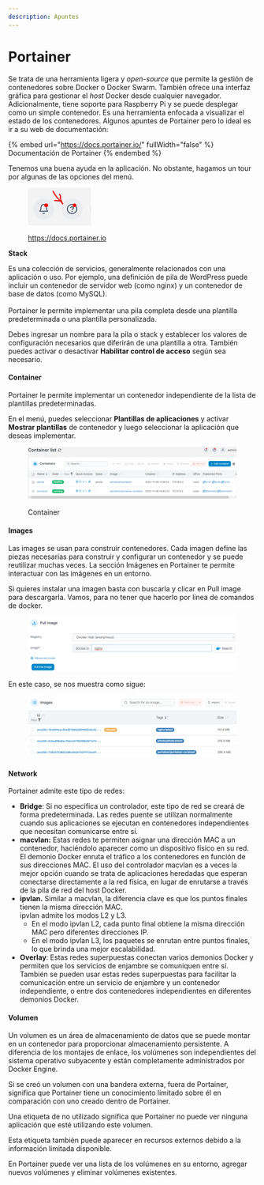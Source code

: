 ```yaml
---
description: Apuntes
---
```


# Portainer

Se trata de una herramienta ligera y _open-source_ que permite la gestión de contenedores sobre Docker o Docker Swarm. También ofrece una interfaz gráfica para gestionar el _host_ Docker desde cualquier navegador. Adicionalmente, tiene soporte para Raspberry Pi y se puede desplegar como un simple contenedor. Es una herramienta enfocada a visualizar el estado de los contenedores. Algunos apuntes de Portainer pero lo ideal es ir a su web de documentación:

{% embed url="https://docs.portainer.io/" fullWidth="false" %}
Documentación de Portainer
{% endembed %}

&#x20;Tenemos una buena ayuda en la aplicación. No obstante, hagamos un tour por algunas de las opciones del menú.

<figure><img src="../../../.gitbook/assets/image (216).png" alt=""><figcaption><p><a href="https://docs.portainer.io/user/docker/networks">https://docs.portainer.io</a></p></figcaption></figure>

**Stack**

Es una colección de servicios, generalmente relacionados con una aplicación o uso. Por ejemplo, una definición de pila de WordPress puede incluir un contenedor de servidor web (como nginx) y un contenedor de base de datos (como MySQL).\
\
Portainer le permite implementar una pila completa desde una plantilla predeterminada o una plantilla personalizada.

Debes ingresar un nombre para la pila o stack y establecer los valores de configuración necesarios que diferirán de una plantilla a otra. También puedes activar o desactivar **Habilitar control de acceso** según sea necesario.

#### Container

Portainer le permite implementar un contenedor independiente de la lista de plantillas predeterminadas.&#x20;

En el menú, puedes seleccionar **Plantillas de aplicaciones** y activar **Mostrar plantillas** de contenedor y luego seleccionar la aplicación que deseas implementar.

<figure><img src="../../../.gitbook/assets/image (220).png" alt=""><figcaption><p>Container</p></figcaption></figure>

#### Images

Las images  se usan para construir contenedores. Cada imagen define las piezas necesarias para construir y configurar un contenedor y se puede reutilizar muchas veces. La sección Imágenes en Portainer te permite interactuar con las imágenes en un entorno.

Si quieres instalar una imagen basta con buscarla y clicar en Pull image para descargarla. Vamos, para no tener que hacerlo por línea de comandos de docker.

<figure><img src="../../../.gitbook/assets/image (212).png" alt=""><figcaption></figcaption></figure>

En este caso, se nos muestra como sigue:

<figure><img src="../../../.gitbook/assets/image (204).png" alt=""><figcaption></figcaption></figure>

#### Network

Portainer admite este tipo de redes:&#x20;

* **Bridge**: Si no especifica un controlador, este tipo de red se creará de forma predeterminada. Las redes puente se utilizan normalmente cuando sus aplicaciones se ejecutan en contenedores independientes que necesitan comunicarse entre sí.&#x20;
* **macvlan:** Estas redes te permiten asignar una dirección MAC a un contenedor, haciéndolo aparecer como un dispositivo físico en su red. El demonio Docker enruta el tráfico a los contenedores en función de sus direcciones MAC. El uso del controlador macvlan es a veces la mejor opción cuando se trata de aplicaciones heredadas que esperan conectarse directamente a la red física, en lugar de enrutarse a través de la pila de red del host Docker.
* **ipvlan.** Similar a macvlan, la diferencia clave es que los puntos finales tienen la misma dirección MAC. \
  ipvlan admite los modos L2 y L3.&#x20;
  * En el modo ipvlan L2, cada punto final obtiene la misma dirección MAC pero diferentes direcciones IP.&#x20;
  * En el modo ipvlan L3, los paquetes se enrutan entre puntos finales, lo que brinda una mejor escalabilidad.
* **Overlay**: Estas redes superpuestas conectan varios demonios Docker y permiten que los servicios de enjambre se comuniquen entre sí. También se pueden usar estas redes superpuestas para facilitar la comunicación entre un servicio de enjambre y un contenedor independiente, o entre dos contenedores independientes en diferentes demonios Docker.

#### Volumen&#x20;

Un volumen es un área de almacenamiento de datos que se puede montar en un contenedor para proporcionar almacenamiento persistente. A diferencia de los montajes de enlace, los volúmenes son independientes del sistema operativo subyacente y están completamente administrados por Docker Engine.

Si se creó un volumen con una bandera externa, fuera de Portainer, significa que Portainer tiene un conocimiento limitado sobre él en comparación con uno creado dentro de Portainer.&#x20;

Una etiqueta de no utilizado significa que Portainer no puede ver ninguna aplicación que esté utilizando este volumen.&#x20;

Esta etiqueta también puede aparecer en recursos externos debido a la información limitada disponible.&#x20;

En Portainer puede ver una lista de los volúmenes en su entorno, agregar nuevos volúmenes y eliminar volúmenes existentes.
